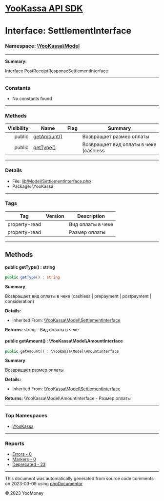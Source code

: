 # [YooKassa API SDK](../home.md)

# Interface: SettlementInterface
### Namespace: [\YooKassa\Model](../namespaces/yookassa-model.md)
---
**Summary:**

Interface PostReceiptResponseSettlementInterface

---
### Constants
* No constants found

---
### Methods
| Visibility | Name | Flag | Summary |
| ----------:| ---- | ---- | ------- |
| public | [getAmount()](../classes/YooKassa-Model-SettlementInterface.md#method_getAmount) |  | Возвращает размер оплаты |
| public | [getType()](../classes/YooKassa-Model-SettlementInterface.md#method_getType) |  | Возвращает вид оплаты в чеке (cashless | prepayment | postpayment | consideration) |

---
### Details
* File: [lib/Model/SettlementInterface.php](../../lib/Model/SettlementInterface.php)
* Package: \YooKassa

---
### Tags
| Tag | Version | Description |
| --- | ------- | ----------- |
| property-read |  | Вид оплаты в чеке |
| property-read |  | Размер оплаты |

---
## Methods
<a name="method_getType" class="anchor"></a>
#### public getType() : string

```php
public getType() : string
```

**Summary**

Возвращает вид оплаты в чеке (cashless | prepayment | postpayment | consideration)

**Details:**
* Inherited From: [\YooKassa\Model\SettlementInterface](../classes/YooKassa-Model-SettlementInterface.md)

**Returns:** string - Вид оплаты в чеке


<a name="method_getAmount" class="anchor"></a>
#### public getAmount() : \YooKassa\Model\AmountInterface

```php
public getAmount() : \YooKassa\Model\AmountInterface
```

**Summary**

Возвращает размер оплаты

**Details:**
* Inherited From: [\YooKassa\Model\SettlementInterface](../classes/YooKassa-Model-SettlementInterface.md)

**Returns:** \YooKassa\Model\AmountInterface - Размер оплаты




---

### Top Namespaces

* [\YooKassa](../namespaces/yookassa.md)

---

### Reports
* [Errors - 0](../reports/errors.md)
* [Markers - 0](../reports/markers.md)
* [Deprecated - 23](../reports/deprecated.md)

---

This document was automatically generated from source code comments on 2023-03-09 using [phpDocumentor](http://www.phpdoc.org/)

&copy; 2023 YooMoney